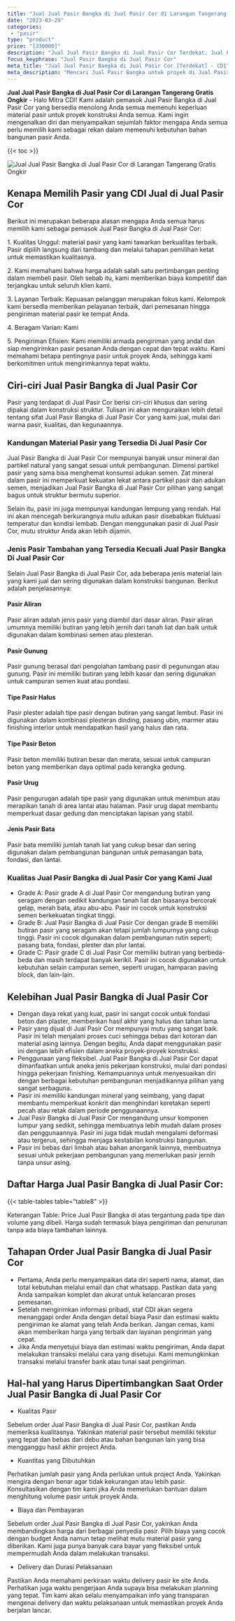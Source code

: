 ```yaml
---
title: "Jual Jual Pasir Bangka di Jual Pasir Cor di Larangan Tangerang Gratis Ongkir"
date: "2023-03-29"
categories:
 - "pasir"
type: "product"
price: "[330000]"
description: "Jual Jual Pasir Bangka di Jual Pasir Cor Terdekat. Jual Pasir Bangka ini sering dipakai dalam proyek konstruksi sebagai bahan campuran yang berkualitas dan bersih. Kontak kami untuk mendapatkan informasi lebih lanjut."
focus_keyphrase: "Jual Pasir Bangka di Jual Pasir Cor"
meta_title: "Jual Jual Pasir Bangka di Jual Pasir Cor [Terdekat] - CDI"
meta_description: "Mencari Jual Pasir Bangka untuk proyek di Jual Pasir Cor? Kami menawarkan Jual Pasir Bangka berkualitas untuk bahan campuran. Dapatkan penawaran terbaik sekarang."
---
```


**Jual Jual Pasir Bangka di Jual Pasir Cor di Larangan Tangerang Gratis Ongkir** - Halo Mitra CDI! Kami adalah pemasok Jual Pasir Bangka di Jual Pasir Cor yang bersedia menolong Anda semua memenuhi keperluan material pasir untuk proyek konstruksi Anda semua. Kami ingin mengenalkan diri dan menyampaikan sejumlah faktor mengapa Anda semua perlu memilih kami sebagai rekan dalam memenuhi kebutuhan bahan bangunan pasir Anda.

{{< toc >}}

![Jual Jual Pasir Bangka di Jual Pasir Cor di Larangan Tangerang Gratis Ongkir](/images/pasir/pasir-bangunan-06.jpg)

## Kenapa Memilih Pasir yang CDI Jual di Jual Pasir Cor

Berikut ini merupakan beberapa alasan mengapa Anda semua harus memilih kami sebagai pemasok Jual Pasir Bangka di Jual Pasir Cor:

1\.  Kualitas Unggul: material pasir yang kami tawarkan berkualitas terbaik. Pasir dipilih langsung dari tambang dan melalui tahapan pemilihan ketat untuk memastikan kualitasnya.

2\.  Kami memahami bahwa harga adalah salah satu pertimbangan penting dalam membeli pasir. Oleh sebab itu, kami memberikan biaya kompetitif dan terjangkau untuk seluruh klien kami.

3\.  Layanan Terbaik: Kepuasan pelanggan merupakan fokus kami. Kelompok kami bersedia memberikan pelayanan terbaik, dari pemesanan hingga pengiriman material pasir ke tempat Anda.

4\.  Beragam Varian: Kami

5\.  Pengiriman Efisien: Kami memiliki armada pengiriman yang andal dan siap mengirimkan pasir pesanan Anda dengan cepat dan tepat waktu. Kami memahami betapa pentingnya pasir untuk proyek Anda, sehingga kami berkomitmen untuk mengirimkannya tepat waktu.

## Ciri-ciri Jual Pasir Bangka di Jual Pasir Cor

Pasir yang terdapat di Jual Pasir Cor berisi ciri-ciri khusus dan sering dipakai dalam konstruksi struktur. Tulisan ini akan menguraikan lebih detail tentang sifat Jual Pasir Bangka di Jual Pasir Cor yang kami jual, mulai dari warna pasir, kualitas, dan kegunaannya.

### Kandungan Material Pasir yang Tersedia Di Jual Pasir Cor

Jual Pasir Bangka di Jual Pasir Cor mempunyai banyak unsur mineral dan partikel natural yang sangat sesuai untuk pembangunan. Dimensi partikel pasir yang sama bisa menghemat konsumsi adukan semen. Zat mineral dalam pasir ini memperkuat kekuatan lekat antara partikel pasir dan adukan semen, menjadikan Jual Pasir Bangka di Jual Pasir Cor pilihan yang sangat bagus untuk struktur bermutu superior.

Selain itu, pasir ini juga mempunyai kandungan lempung yang rendah. Hal ini akan mencegah berkurangnya mutu adukan pasir disebabkan fluktuasi temperatur dan kondisi lembab. Dengan menggunakan pasir di Jual Pasir Cor, mutu struktur Anda akan lebih dijamin.

### Jenis Pasir Tambahan yang Tersedia Kecuali Jual Pasir Bangka Di Jual Pasir Cor

Selain Jual Pasir Bangka di Jual Pasir Cor, ada beberapa jenis material lain yang kami jual dan sering digunakan dalam konstruksi bangunan. Berikut adalah penjelasannya:

#### Pasir Aliran

Pasir aliran adalah jenis pasir yang diambil dari dasar aliran. Pasir aliran umumnya memiliki butiran yang lebih jernih dari tanah liat dan baik untuk digunakan dalam kombinasi semen atau plesteran.

#### Pasir Gunung

Pasir gunung berasal dari pengolahan tambang pasir di pegunungan atau gunung. Pasir ini memiliki butiran yang lebih kasar dan sering digunakan untuk campuran semen kuat atau pondasi.

#### Tipe Pasir Halus

Pasir plester adalah tipe pasir dengan butiran yang sangat lembut. Pasir ini digunakan dalam kombinasi plesteran dinding, pasang ubin, marmer atau finishing interior untuk mendapatkan hasil yang halus dan rata.

#### Tipe Pasir Beton

Pasir beton memiliki butiran besar dan merata, sesuai untuk campuran beton yang memberikan daya optimal pada kerangka gedung.

#### Pasir Urug

Pasir pengurugan adalah tipe pasir yang digunakan untuk menimbun atau merapikan tanah di area lantai atau halaman. Pasir urug dapat membantu memperkuat dasar gedung dan menciptakan lapisan yang stabil.

#### Jenis Pasir Bata

Pasir bata memiliki jumlah tanah liat yang cukup besar dan sering digunakan dalam pembangunan bangunan untuk pemasangan bata, fondasi, dan lantai.

### Kualitas Jual Pasir Bangka di Jual Pasir Cor yang Kami Jual

*   Grade A: Pasir grade A di Jual Pasir Cor mengandung butiran yang seragam dengan sedikit kandungan tanah liat dan biasanya bercorak gelap, merah bata, atau abu-abu. Pasir ini cocok untuk konstruksi semen berkekuatan tingkat tinggi.
*   Grade B: Jual Pasir Bangka di Jual Pasir Cor dengan grade B memiliki butiran pasir yang seragam akan tetapi jumlah lumpurnya yang cukup tinggi. Pasir ini cocok digunakan dalam pembangunan rutin seperti; pasang bata, fondasi, plester dan plur lantai.
*   Grade C: Pasir grade C di Jual Pasir Cor memiliki butiran yang berbeda-beda dan masih terdapat banyak kerikil. Pasir ini cocok digunakan untuk kebutuhan selain campuran semen, seperti urugan, hamparan paving block, dan lain-lain.

## Kelebihan Jual Pasir Bangka di Jual Pasir Cor

*   Dengan daya rekat yang kuat, pasir ini sangat cocok untuk fondasi beton dan plaster, memberikan hasil akhir yang halus dan tahan lama.
*   Pasir yang dijual di Jual Pasir Cor mempunyai mutu yang sangat baik. Pasir ini telah menjalani proses cuci sehingga bebas dari kotoran dan material asing lainnya. Dengan begitu, Anda dapat menggunakan pasir ini dengan lebih efisien dalam aneka proyek-proyek konstruksi.
*   Penggunaan yang fleksibel. Jual Pasir Bangka di Jual Pasir Cor dapat dimanfaatkan untuk aneka jenis pekerjaan konstruksi, mulai dari pondasi hingga pekerjaan finishing. Kemampuannya untuk menyesuaikan diri dengan berbagai kebutuhan pembangunan menjadikannya pilihan yang sangat serbaguna.
*   Pasir ini memiliki kandungan mineral yang seimbang, yang dapat membantu memperkuat konkrit dan menghindari keretakan seperti pecah atau retak dalam periode penggunaannya.
*   Jual Pasir Bangka di Jual Pasir Cor mengandung unsur komponen lumpur yang sedikit, sehingga membuatnya lebih mudah dalam proses dan penggunaannya. Pasir ini juga tidak mudah mengalami deformasi atau tergerus, sehingga menjaga kestabilan konstruksi bangunan.
*   Pasir ini bebas dari limbah atau bahan anorganik lainnya, membuatnya sesuai untuk pekerjaan pembangunan yang memerlukan pasir jernih tanpa unsur asing.

## Daftar Harga Jual Pasir Bangka di Jual Pasir Cor:

{{< table-tables table="table8" >}}

Keterangan Table: Price Jual Pasir Bangka di atas tergantung pada tipe dan volume yang dibeli. Harga sudah termasuk biaya pengiriman dan penurunan tanpa ada biaya tambahan lainnya.

## Tahapan Order Jual Pasir Bangka di Jual Pasir Cor

*   Pertama, Anda perlu menyampaikan data diri seperti nama, alamat, dan total kebutuhan melalui email dan chat whatsapp. Pastikan data yang Anda sampaikan komplet dan akurat untuk kelancaran proses pemesanan.
*   Setelah mengirimkan informasi pribadi, staf CDI akan segera menanggapi order Anda dengan detail biaya Pasir dan estimasi waktu pengiriman ke alamat yang telah Anda berikan. Jangan cemas, kami akan memberikan harga yang terbaik dan layanan pengiriman yang cepat.
*   Jika Anda menyetujui biaya dan estimasi waktu pengiriman, Anda dapat melakukan transaksi melalui cara yang disetujui. Kami memungkinkan transaksi melalui transfer bank atau tunai saat pengiriman.

## Hal-hal yang Harus Dipertimbangkan Saat Order Jual Pasir Bangka di Jual Pasir Cor

*   Kualitas Pasir

Sebelum order Jual Pasir Bangka di Jual Pasir Cor, pastikan Anda memeriksa kualitasnya. Yakinkan material pasir tersebut memiliki tekstur yang tepat dan bebas dari debu atau bahan bangunan lain yang bisa mengganggu hasil akhir project Anda.
*   Kuantitas yang Dibutuhkan

Perhatikan jumlah pasir yang Anda perlukan untuk project Anda. Yakinkan mengira dengan benar agar tidak kekurangan atau lebih pasir. Konsultasikan dengan tim kami jika Anda memerlukan bantuan dalam menghitung volume pasir untuk proyek Anda.
*   Biaya dan Pembayaran

Sebelum order Jual Pasir Bangka di Jual Pasir Cor, yakinkan Anda membandingkan harga dari berbagai penyedia pasir. Pilih biaya yang cocok dengan budget Anda namun tetap melihat mutu material pasir yang diberikan. Kami juga punya banyak cara bayar yang fleksibel untuk mempermudah Anda dalam melakukan transaksi.
*   Delivery dan Durasi Pelaksanaan

Pastikan Anda memahami perkiraan waktu delivery pasir ke site Anda. Perhatikan juga waktu pengerjaan Anda supaya bisa melakukan planning yang tepat. Tim kami akan selalu menyampaikan info yang transparan mengenai delivery dan waktu pelaksanaan untuk memastikan proyek Anda berjalan lancar.